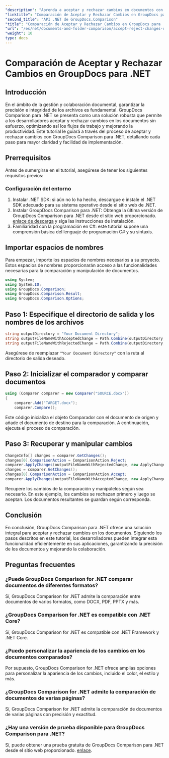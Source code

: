 ```yaml
---
"description": "Aprenda a aceptar y rechazar cambios en documentos con GroupDocs Comparison para .NET. Optimice sus flujos de trabajo documentales sin esfuerzo."
"linktitle": "Comparación de Aceptar y Rechazar Cambios en GroupDocs para .NET"
"second_title": "API .NET de GroupDocs.Comparison"
"title": "Comparación de Aceptar y Rechazar Cambios en GroupDocs para .NET"
"url": "/es/net/documents-and-folder-comparison/accept-reject-changes-dotnet/"
"weight": 10
type: docs
---
```

# Comparación de Aceptar y Rechazar Cambios en GroupDocs para .NET

## Introducción
En el ámbito de la gestión y colaboración documental, garantizar la precisión e integridad de los archivos es fundamental. GroupDocs Comparison para .NET se presenta como una solución robusta que permite a los desarrolladores aceptar y rechazar cambios en los documentos sin esfuerzo, optimizando así los flujos de trabajo y mejorando la productividad. Este tutorial le guiará a través del proceso de aceptar y rechazar cambios con GroupDocs Comparison para .NET, detallando cada paso para mayor claridad y facilidad de implementación.
## Prerrequisitos
Antes de sumergirse en el tutorial, asegúrese de tener los siguientes requisitos previos:
### Configuración del entorno
1. Instalar .NET SDK: si aún no lo ha hecho, descargue e instale el .NET SDK adecuado para su sistema operativo desde el sitio web de .NET.
2. Instalar GroupDocs Comparison para .NET: Obtenga la última versión de GroupDocs Comparison para .NET desde el sitio web proporcionado. [enlace de descarga](https://releases.groupdocs.com/comparison/net/) y siga las instrucciones de instalación.
3. Familiaridad con la programación en C#: este tutorial supone una comprensión básica del lenguaje de programación C# y su sintaxis.

## Importar espacios de nombres
Para empezar, importe los espacios de nombres necesarios a su proyecto. Estos espacios de nombres proporcionarán acceso a las funcionalidades necesarias para la comparación y manipulación de documentos.

```csharp
using System;
using System.IO;
using GroupDocs.Comparison;
using GroupDocs.Comparison.Result;
using GroupDocs.Comparison.Options;
```
## Paso 1: Especifique el directorio de salida y los nombres de los archivos
```csharp
string outputDirectory = "Your Document Directory";
string outputFileNameWithAcceptedChange = Path.Combine(outputDirectory, "RESULT_WITH_ACCEPTED_CHANGE.docx");
string outputFileNameWithRejectedChange = Path.Combine(outputDirectory, "RESULT_WITH_REJECTED_CHANGE.docx");
```
Asegúrese de reemplazar `"Your Document Directory"` con la ruta al directorio de salida deseado.
## Paso 2: Inicializar el comparador y comparar documentos
```csharp
using (Comparer comparer = new Comparer("SOURCE.docx"))
{
    comparer.Add("TARGET.docx");
    comparer.Compare();
```
Este código inicializa el objeto Comparador con el documento de origen y añade el documento de destino para la comparación. A continuación, ejecuta el proceso de comparación.
## Paso 3: Recuperar y manipular cambios
```csharp
ChangeInfo[] changes = comparer.GetChanges();
changes[0].ComparisonAction = ComparisonAction.Reject;
comparer.ApplyChanges(outputFileNameWithRejectedChange, new ApplyChangeOptions { Changes = changes, SaveOriginalState = true });
changes = comparer.GetChanges();
changes[0].ComparisonAction = ComparisonAction.Accept;
comparer.ApplyChanges(outputFileNameWithAcceptedChange, new ApplyChangeOptions { Changes = changes });
```
Recupere los cambios de la comparación y manipúlelos según sea necesario. En este ejemplo, los cambios se rechazan primero y luego se aceptan. Los documentos resultantes se guardan según corresponda.

## Conclusión
En conclusión, GroupDocs Comparison para .NET ofrece una solución integral para aceptar y rechazar cambios en los documentos. Siguiendo los pasos descritos en este tutorial, los desarrolladores pueden integrar esta funcionalidad eficientemente en sus aplicaciones, garantizando la precisión de los documentos y mejorando la colaboración.
## Preguntas frecuentes
### ¿Puede GroupDocs Comparison for .NET comparar documentos de diferentes formatos?
Sí, GroupDocs Comparison for .NET admite la comparación entre documentos de varios formatos, como DOCX, PDF, PPTX y más.
### ¿GroupDocs Comparison for .NET es compatible con .NET Core?
Sí, GroupDocs Comparison for .NET es compatible con .NET Framework y .NET Core.
### ¿Puedo personalizar la apariencia de los cambios en los documentos comparados?
Por supuesto, GroupDocs Comparison for .NET ofrece amplias opciones para personalizar la apariencia de los cambios, incluido el color, el estilo y más.
### ¿GroupDocs Comparison for .NET admite la comparación de documentos de varias páginas?
Sí, GroupDocs Comparison for .NET admite la comparación de documentos de varias páginas con precisión y exactitud.
### ¿Hay una versión de prueba disponible para GroupDocs Comparison para .NET?
Sí, puede obtener una prueba gratuita de GroupDocs Comparison para .NET desde el sitio web proporcionado. [enlace](https://releases.groupdocs.com/).